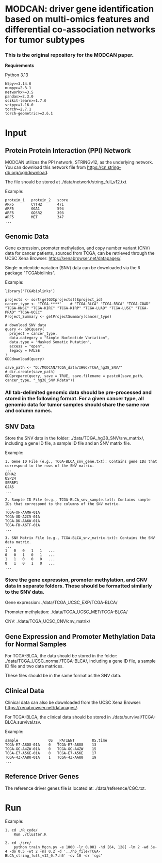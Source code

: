 # MODCAN: driver gene identification based on multi-omics features and differential co-association networks for tumor subtypes

### This is the original repository for the MODCAN paper. 

**Requirements**

Python 3.13

```
h5py>=3.14.0
numpy>=2.3.1
networkx>=3.5
pandas>=2.3.0
scikit-learn>=1.7.0
scipy>=1.16.0
torch>=2.7.1
torch-geometric>=2.6.1
```

# **Input**

## Protein Protein Interaction (PPI) Network

MODCAN utilizes the PPI network, STRINGv12, as the underlying network. You can download this network file from https://cn.string-db.org/cgi/download.

The file should be stored at ./data/network/string_full_v12.txt.

Example:
```
protein_1	protein_2	score
ARF5	    CYTH2	    471
ARF5	    GGA1	    594
ARF5	    GOSR2	    303
ARF5	    MET	        347
...
```

## Genomic Data
Gene expression, promoter methylation, and copy number variant (CNV) data for cancer patients, sourced from TCGA, can be retrieved through the UCSC Xena Browser: https://xenabrowser.net/datapages/.

Single nucleotide variation (SNV) data can be downloaded via the R package "TCGAbiolinks".

Example:
```
library('TCGAbiolinks')

projects <- sort(getGDCprojects()$project_id)
cancer_type <- "TCGA-****"    # "TCGA-BLCA" "TCGA-BRCA" "TCGA-COAD" "TCGA-HNSC" "TCGA-KIRC" "TCGA-KIRP" "TCGA-LUAD" "TCGA-LUSC" "TCGA-PRAD" "TCGA-UCEC"  
Project_Summary <- getProjectSummary(cancer_type)

# download SNV data
query <- GDCquery(
  project = cancer_type,
  data.category = "Simple Nucleotide Variation",
  data.type = "Masked Somatic Mutation", 
  access = "open",
  legacy = FALSE
)
GDCdownload(query)

save_path <- "D:/MODCAN/TCGA_data/IHGC/TCGA_hg38_SNV/"
# dir.create(save_path)
GDCprepare(query, save = TRUE, save.filename = paste0(save_path, cancer_type, "_hg38_SNV.Rdata"))
```

### All tab-delimited genomic data should be pre-processed and stored in the following format. For a given cancer type, all genomic data for tumor samples should share the same row and column names.

## SNV Data
Store the SNV data in the folder:  ./data/TCGA_hg38_SNV/snv_matrix/, including a gene ID file, a sample ID file and an SNV matrix file.

Example:
```
1. Gene ID File (e.g., TCGA-BLCA_snv_gene.txt): Contains gene IDs that correspond to the rows of the SNV matrix.
...
EPHA2
USP24
SERBP1
GJA5
...

2. Sample ID File (e.g., TCGA-BLCA_snv_sample.txt): Contains sample IDs that correspond to the columns of the SNV matrix.
...
TCGA-XF-AAMH-01A
TCGA-GD-A2C5-01A
TCGA-DK-AA6W-01A
TCGA-FD-A6TF-01A
...

3. SNV Matrix File (e.g., TCGA-BLCA_snv_matrix.txt): Contains the SNV data matrix.
...
1	0	0	1	1	...
0	0	1	0	1	...
1	1	0	0	0	...
0	1	0	1	0	...
...
```

### Store the gene expression, promoter methylation, and CNV data in separate folders. These should be formatted similarly to the SNV data.

Gene expression:	./data/TCGA_UCSC_EXP/TCGA-BLCA/

Promoter methylation: ./data/TCGA_UCSC_MET/TCGA-BLCA/

CNV: ./data/TCGA_UCSC_CNV/cnv_matrix/

## Gene Expression and Promoter Methylation Data for Normal Samples

For TCGA-BLCA, the data should be stored in the folder: ./data/TCGA_UCSC_normal/TCGA-BLCA/, including  a gene ID file, a sample ID file and two data matrices.

These files should be in the same format as the SNV data.

## Clinical Data
Clinical data can also be downloaded from the UCSC Xena Browser: https://xenabrowser.net/datapages/.

For TCGA-BLCA, the clinical data should be stored in ./data/survival/TCGA-BLCA.survival.tsv.

Example:
```
sample	            OS	_PATIENT	    OS.time
TCGA-E7-A8O8-01A	0	TCGA-E7-A8O8	13
TCGA-GC-A4ZW-01A	0	TCGA-GC-A4ZW	15
TCGA-E7-A5KE-01A	0	TCGA-E7-A5KE	17
TCGA-4Z-AA80-01A	1	TCGA-4Z-AA80	19
...
```

## Reference Driver Genes

The reference driver genes file is located at: ./data/reference/CGC.txt.

# **Run**

Example:

```
1. cd ./R_code/
	Run ./Cluster.R

2. cd ./src/
	python train_Mgcn.py -e 1000 -lr 0.001 -hd [64, 128] -lm 2 -wd 5e-4 -do 0.5 -wt 2 -ns 0.2 -d '../h5_file/TCGA-BLCA_string_full_v12_0.7.h5' -cv 10 -dr 'cgc'
```
